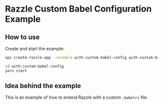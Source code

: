 # Razzle Custom Babel Configuration Example

## How to use

<!-- START install generated instructions please keep comment here to allow auto update -->
<!-- DON'T EDIT THIS SECTION, INSTEAD RE-RUN yarn update-examples TO UPDATE -->Create and start the example:

```bash
npx create-razzle-app --example with-custom-babel-config with-custom-babel-config

cd with-custom-babel-config
yarn start
```
<!-- END install generated instructions please keep comment here to allow auto update -->


## Idea behind the example
This is an example of how to extend Razzle with a custom `.babelrc` file.
